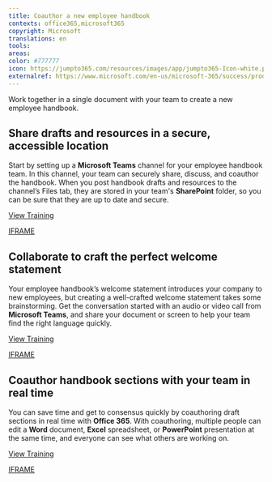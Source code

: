 ```yaml
---
title: Coauthor a new employee handbook
contexts: office365,microsoft365
copyright: Microsoft
translations: en
tools: 
areas: 
color: #777777
icon: https://jumpto365.com/resources/images/app/jumpto365-Icon-white.png
externalref: https://www.microsoft.com/en-us/microsoft-365/success/productivitylibrary/coauthor-a-new-employee-handbook
---
```

Work together in a single document with your team to create a new employee handbook.


## Share drafts and resources in a secure, accessible location

Start by setting up a **Microsoft Teams** channel for your employee handbook team. In this channel, your team can securely share, discuss, and coauthor the handbook. When you post handbook drafts and resources to the channel’s Files tab, they are stored in your team's **SharePoint** folder, so you can be sure that they are up to date and secure.

[View Training](https://support.office.com/article/Managing-files-in-Microsoft-Teams-c593c78a-27c4-4661-a598-682baa30ca7e)

[IFRAME](https://www.microsoft.com/en-us/videoplayer/embed/RE1UMOJ)

## Collaborate to craft the perfect welcome statement

Your employee handbook’s welcome statement introduces your company to new employees, but creating a well-crafted welcome statement takes some brainstorming. Get the conversation started with an audio or video call from **Microsoft Teams**, and share your document or screen to help your team find the right language quickly.

[View Training](https://support.office.com/article/Meetings-and-calling-d92432d5-dd0f-4d17-8f69-06096b6b48a8)

[IFRAME](https://www.microsoft.com/en-us/videoplayer/embed/RE1UCnc)

## Coauthor handbook sections with your team in real time

You can save time and get to consensus quickly by coauthoring draft sections in real time with **Office 365**. With coauthoring, multiple people can edit a **Word** document, **Excel** spreadsheet, or **PowerPoint** presentation at the same time, and everyone can see what others are working on.

[View Training](https://support.office.com/article/Document-collaboration-and-co-authoring-EE1509B4-1F6E-401E-B04A-782D26F564A4)

[IFRAME](https://www.microsoft.com/en-us/videoplayer/embed/RE1Tmqp)

